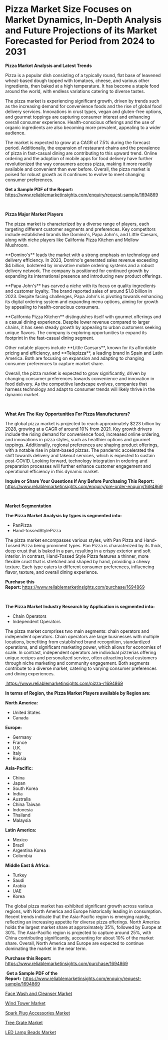 <p><h1>Pizza Market Size Focuses on Market Dynamics, In-Depth Analysis and Future Projections of its Market Forecasted for Period from 2024 to 2031</h1></p><p><strong>Pizza Market Analysis and Latest Trends</strong></p>
<p><p>Pizza is a popular dish consisting of a typically round, flat base of leavened wheat-based dough topped with tomatoes, cheese, and various other ingredients, then baked at a high temperature. It has become a staple food around the world, with endless variations catering to diverse tastes.</p><p>The pizza market is experiencing significant growth, driven by trends such as the increasing demand for convenience foods and the rise of global food delivery services. Innovations in crust types, vegan and gluten-free options, and gourmet toppings are capturing consumer interest and enhancing overall consumer experience. Health-conscious offerings and the use of organic ingredients are also becoming more prevalent, appealing to a wider audience.</p><p>The market is expected to grow at a CAGR of 7.5% during the forecast period. Additionally, the expansion of restaurant chains and the prevalence of pizza in fast-casual dining are contributing to this upward trend. Online ordering and the adoption of mobile apps for food delivery have further revolutionized the way consumers access pizza, making it more readily available and convenient than ever before. Overall, the pizza market is poised for robust growth as it continues to evolve to meet changing consumer preferences.</p></p>
<p><strong>Get a Sample PDF of the Report:&nbsp;</strong> <a href="https://www.reliablemarketinsights.com/enquiry/request-sample/1694869?utm_campaign=1400&utm_medium=2&utm_source=Github&utm_content=ia&utm_term=06102024&utm_id=pizza">https://www.reliablemarketinsights.com/enquiry/request-sample/1694869</a></p>
<p>&nbsp;</p>
<p><strong>Pizza Major Market Players</strong></p>
<p><p>The pizza market is characterized by a diverse range of players, each targeting different customer segments and preferences. Key competitors include established brands like Domino's, Papa John's, and Little Caesars, along with niche players like California Pizza Kitchen and Mellow Mushroom.</p><p>**Domino's** leads the market with a strong emphasis on technology and delivery efficiency. In 2023, Domino's generated sales revenue exceeding $4 billion, bolstered by innovative mobile ordering systems and a robust delivery network. The company is positioned for continued growth by expanding its international presence and introducing new product offerings.</p><p>**Papa John's** has carved a niche with its focus on quality ingredients and customer loyalty. The brand reported sales of around $1.8 billion in 2023. Despite facing challenges, Papa John's is pivoting towards enhancing its digital ordering system and expanding menu options, aiming for growth by appealing to health-conscious consumers.</p><p>**California Pizza Kitchen** distinguishes itself with gourmet offerings and a casual dining experience. Despite lower revenue compared to larger chains, it has seen steady growth by appealing to urban customers seeking unique flavors. The company is exploring opportunities to expand its footprint in the fast-casual dining segment.</p><p>Other notable players include **Little Caesars**, known for its affordable pricing and efficiency, and **Telepizza**, a leading brand in Spain and Latin America. Both are focusing on expansion and adapting to changing consumer preferences to capture market share.</p><p>Overall, the pizza market is expected to grow significantly, driven by changing consumer preferences towards convenience and innovation in food delivery. As the competitive landscape evolves, companies that harness technology and adapt to consumer trends will likely thrive in the dynamic market.</p></p>
<p>&nbsp;</p>
<p><strong>What Are The Key Opportunities For Pizza Manufacturers?</strong></p>
<p><p>The global pizza market is projected to reach approximately $223 billion by 2028, growing at a CAGR of around 10% from 2021. Key growth drivers include the rising demand for convenience food, increased online ordering, and innovations in pizza styles, such as healthier options and gourmet toppings. Additionally, regional preferences are shaping product offerings, with a notable rise in plant-based pizzas. The pandemic accelerated the shift towards delivery and takeout services, which is expected to sustain post-COVID. Looking forward, technology integration in ordering and preparation processes will further enhance customer engagement and operational efficiency in this dynamic market.</p></p>
<p><strong>Inquire or Share Your Questions If Any Before Purchasing This Report:</strong> <a href="https://www.reliablemarketinsights.com/enquiry/pre-order-enquiry/1694869?utm_campaign=1400&utm_medium=2&utm_source=Github&utm_content=ia&utm_term=06102024&utm_id=pizza">https://www.reliablemarketinsights.com/enquiry/pre-order-enquiry/1694869</a></p>
<p>&nbsp;</p>
<p><strong>Market Segmentation</strong></p>
<p><strong>The Pizza Market Analysis by types is segmented into:</strong></p>
<p><ul><li>PanPizza</li><li>Hand-tossedStylePizza</li></ul></p>
<p><p>The pizza market encompasses various styles, with Pan Pizza and Hand-Tossed Pizza being prominent types. Pan Pizza is characterized by its thick, deep crust that is baked in a pan, resulting in a crispy exterior and soft interior. In contrast, Hand-Tossed Style Pizza features a thinner, more flexible crust that is stretched and shaped by hand, providing a chewy texture. Each type caters to different consumer preferences, influencing flavor, texture, and overall dining experience.</p></p>
<p><strong>Purchase this Report:&nbsp;</strong><a href="https://www.reliablemarketinsights.com/purchase/1694869?utm_campaign=1400&utm_medium=2&utm_source=Github&utm_content=ia&utm_term=06102024&utm_id=pizza">https://www.reliablemarketinsights.com/purchase/1694869</a></p>
<p>&nbsp;</p>
<p><strong>The Pizza Market Industry Research by Application is segmented into:</strong></p>
<p><ul><li>Chain Operators</li><li>Independent Operators</li></ul></p>
<p><p>The pizza market comprises two main segments: chain operators and independent operators. Chain operators are large businesses with multiple locations, benefiting from established brand recognition, standardized operations, and significant marketing power, which allows for economies of scale. In contrast, independent operators are individual pizzerias offering unique recipes and personalized service, often attracting local customers through niche marketing and community engagement. Both segments contribute to a diverse market, catering to varying consumer preferences and dining experiences.</p></p>
<p><a href="https://www.reliablemarketinsights.com/pizza-r1694869?utm_campaign=1400&utm_medium=2&utm_source=Github&utm_content=ia&utm_term=06102024&utm_id=pizza">&nbsp;https://www.reliablemarketinsights.com/pizza-r1694869</a></p>
<p><strong>In terms of Region, the Pizza Market Players available by Region are:</strong></p>
<p>
    <p> <strong> North America: </strong>
        <ul>
            <li>United States</li>
            <li>Canada</li>
        </ul>
        </p> 
    <p> <strong> Europe: </strong>
        <ul>
            <li>Germany</li>
            <li>France</li>
            <li>U.K.</li>
            <li>Italy</li>
            <li>Russia</li>
        </ul>
        </p> 
    <p> <strong> Asia-Pacific: </strong>
        <ul>
            <li>China</li>
            <li>Japan</li>
            <li>South Korea</li>
            <li>India</li>
            <li>Australia</li>
            <li>China Taiwan</li>
            <li>Indonesia</li>
            <li>Thailand</li>
            <li>Malaysia</li>
        </ul>
        </p> 
    <p> <strong> Latin America: </strong>
        <ul>
            <li>Mexico</li>
            <li>Brazil</li>
            <li>Argentina Korea</li>
            <li>Colombia</li>
        </ul>
        </p> 
    <p> <strong> Middle East & Africa: </strong>
        <ul>
            <li>Turkey</li>
            <li>Saudi</li>
            <li>Arabia</li>
            <li>UAE</li>
            <li>Korea</li>
        </ul>
    </p>
    </p>
<p><p>The global pizza market has exhibited significant growth across various regions, with North America and Europe historically leading in consumption. Recent trends indicate that the Asia-Pacific region is emerging rapidly, reflecting an increasing appetite for diverse pizza offerings. North America holds the largest market share at approximately 35%, followed by Europe at 30%. The Asia-Pacific region is projected to capture around 25%, with China contributing significantly, accounting for about 10% of the market share. Overall, North America and Europe are expected to continue dominating the market in the near term.</p></p>
<p><strong>Purchase this Report: </strong><a href="https://www.reliablemarketinsights.com/purchase/1694869?utm_campaign=1400&utm_medium=2&utm_source=Github&utm_content=ia&utm_term=06102024&utm_id=pizza">https://www.reliablemarketinsights.com/purchase/1694869</a></p>
<p>&nbsp;<strong>Get a Sample PDF of the Report:&nbsp;&nbsp;</strong><a href="https://www.reliablemarketinsights.com/enquiry/request-sample/1694869?utm_campaign=1400&utm_medium=2&utm_source=Github&utm_content=ia&utm_term=06102024&utm_id=pizza">https://www.reliablemarketinsights.com/enquiry/request-sample/1694869</a></p>
<p><strong></strong></p>
<p><p><a href="https://www.linkedin.com/pulse/insights-face-wash-cleanser-market-players-size-geographical-iok4e?utm_campaign=1400&utm_medium=2&utm_source=Github&utm_content=ia&utm_term=06102024&utm_id=pizza">Face Wash and Cleanser Market</a></p><p><a href="https://issuu.com/reportprime-2/docs/wind-tower-market-size-2030.pptx_0cdd0cd417ff90?utm_campaign=1400&utm_medium=2&utm_source=Github&utm_content=ia&utm_term=06102024&utm_id=pizza">Wind Tower Market</a></p><p><a href="https://www.linkedin.com/pulse/strategic-forecast-spark-plug-accessories-market-growth-1yx6f?utm_campaign=1400&utm_medium=2&utm_source=Github&utm_content=ia&utm_term=06102024&utm_id=pizza">Spark Plug Accessories Market</a></p><p><a href="https://www.linkedin.com/pulse/insights-tree-grate-market-size-which-expanding-135-cagr-hefce?utm_campaign=1400&utm_medium=2&utm_source=Github&utm_content=ia&utm_term=06102024&utm_id=pizza">Tree Grate Market</a></p><p><a href="https://issuu.com/reportprime-2/docs/led-lamp-beads-market-size-2030.ppt_85d3c6adef54fb?utm_campaign=1400&utm_medium=2&utm_source=Github&utm_content=ia&utm_term=06102024&utm_id=pizza">LED Lamp Beads Market</a></p></p>